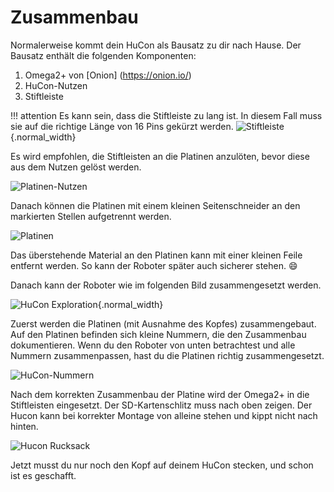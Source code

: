 # Zusammenbau

Normalerweise kommt dein HuCon als Bausatz zu dir nach Hause. Der Bausatz enthält die folgenden Komponenten:

1. Omega2+ von [Onion] (https://onion.io/)
2. HuCon-Nutzen
3. Stiftleiste

!!! attention
    Es kann sein, dass die Stiftleiste zu lang ist. In diesem Fall muss sie auf die richtige Länge von 16 Pins gekürzt werden.
    ![Stiftleiste](images/assembling/pin_header.png){.normal_width}

Es wird empfohlen, die Stiftleisten an die Platinen anzulöten, bevor diese aus dem Nutzen gelöst werden.

![Platinen-Nutzen](images/assembling/board_with_connector.png)

Danach können die Platinen mit einem kleinen Seitenschneider an den markierten Stellen aufgetrennt werden.

![Platinen](images/assembling/board_cut.png)

Das überstehende Material an den Platinen kann mit einer kleinen Feile entfernt werden. So kann der Roboter später auch sicherer stehen. :smile:

Danach kann der Roboter wie im folgenden Bild zusammengesetzt werden.

![HuCon Exploration](images/assembling/hucon_explo_iso.png){.normal_width}

Zuerst werden die Platinen (mit Ausnahme des Kopfes) zusammengebaut. Auf den Platinen befinden sich kleine Nummern, die den Zusammenbau dokumentieren. Wenn du den Roboter von unten betrachtest und alle Nummern zusammenpassen, hast du die Platinen richtig zusammengesetzt.

![HuCon-Nummern](images/assembling/hucon_numbers.png)

Nach dem korrekten Zusammenbau der Platine wird der Omega2+ in die Stiftleisten eingesetzt. Der SD-Kartenschlitz muss nach oben zeigen. Der Hucon kann bei korrekter Montage von alleine stehen und kippt nicht nach hinten.

![Hucon Rucksack](images/assembling/hucon_backpack.png)

Jetzt musst du nur noch den Kopf auf deinem HuCon stecken, und schon ist es geschafft.

